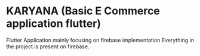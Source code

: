 # KARYANA (Basic E Commerce application flutter)
Flutter Application mainly focusing on firebase implementation
Everything in the project is present on firebase.
